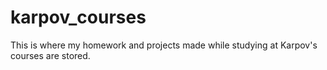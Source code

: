 # karpov_courses
This is where my homework and projects made while studying at Karpov's courses are stored.
